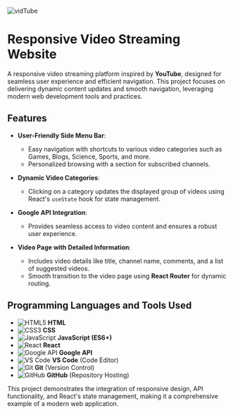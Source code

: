 ![vidTube](https://github.com/user-attachments/assets/46b0e3cc-9d25-424f-bcd4-c5234aa4b076)

# Responsive Video Streaming Website  

A responsive video streaming platform inspired by **YouTube**, designed for seamless user experience and efficient navigation. This project focuses on delivering dynamic content updates and smooth navigation, leveraging modern web development tools and practices.  

## Features  

- **User-Friendly Side Menu Bar**:  
  - Easy navigation with shortcuts to various video categories such as Games, Blogs, Science, Sports, and more.  
  - Personalized browsing with a section for subscribed channels.  

- **Dynamic Video Categories**:  
  - Clicking on a category updates the displayed group of videos using React's `useState` hook for state management.  

- **Google API Integration**:  
  - Provides seamless access to video content and ensures a robust user experience.  

- **Video Page with Detailed Information**:  
  - Includes video details like title, channel name, comments, and a list of suggested videos.  
  - Smooth transition to the video page using **React Router** for dynamic routing.  

## Programming Languages and Tools Used  

- ![HTML5](https://img.shields.io/badge/-HTML5-E34F26?logo=html5&logoColor=white&style=flat) **HTML**  
- ![CSS3](https://img.shields.io/badge/-CSS3-1572B6?logo=css3&logoColor=white&style=flat) **CSS**  
- ![JavaScript](https://img.shields.io/badge/-JavaScript-F7DF1E?logo=javascript&logoColor=black&style=flat) **JavaScript (ES6+)**  
- ![React](https://img.shields.io/badge/-React-61DAFB?logo=react&logoColor=black&style=flat) **React**  
- ![Google API](https://img.shields.io/badge/-Google%20API-4285F4?logo=google&logoColor=white&style=flat) **Google API**  
- ![VS Code](https://img.shields.io/badge/-VS%20Code-007ACC?logo=visual-studio-code&logoColor=white&style=flat) **VS Code** (Code Editor)  
- ![Git](https://img.shields.io/badge/-Git-F05032?logo=git&logoColor=white&style=flat) **Git** (Version Control)  
- ![GitHub](https://img.shields.io/badge/-GitHub-181717?logo=github&logoColor=white&style=flat) **GitHub** (Repository Hosting)  

This project demonstrates the integration of responsive design, API functionality, and React's state management, making it a comprehensive example of a modern web application.
